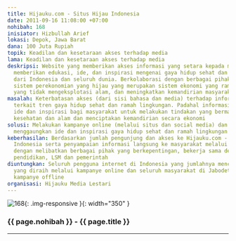 ```yaml
---
title: Hijauku.com - Situs Hijau Indonesia
date: 2011-09-16 11:08:00 +07:00
nohibah: 168
inisiator: Hizbullah Arief
lokasi: Depok, Jawa Barat
dana: 100 Juta Rupiah
topik: Keadilan dan kesetaraan akses terhadap media
lama: Keadilan dan kesetaraan akses terhadap media
deskripsi: Website yang memberikan akses informasi yang setara kepada masyarakat,
  memberikan edukasi, ide, dan inspirasi mengenai gaya hidup sehat dan ramah lingkungan
  dari Indonesia dan seluruh dunia. Berkolaborasi dengan berbagai pihak untuk menciptakan
  sistem perekonomian yang hijau yang merupakan sistem ekonomi yang ramah lingkungan,
  yang tidak mengeksplotasi alam, dan meningkatkan kemandirian masyarakat
masalah: Keterbatasan akses (dari sisi bahasa dan media) terhadap informasi terutama
  terkait tren gaya hidup sehat dan ramah lingkungan. Padahal informasi adalah sumber
  ide dan inspirasi bagi masyarakat untuk melakukan tindakan yang bermanfaat bagi
  kesehatan dan alam dan menciptakan kemandirian secara ekonomi
solusi: Melakukan kampanye online (melalui situs dan social media) dan offline untuk
  menggaungkan ide dan inspirasi gaya hidup sehat dan ramah lingkungan
keberhasilan: Berdasarkan jumlah pengunjung dan akses ke Hijauku.com - Situs Hijau
  Indonesia serta penyampaian informasi langsung ke masyarakat melalui kampanye offline
  dengan melibatkan berbagai pihak yang berkepentingan, bekerja sama dengan organisasi
  pendidikan, LSM dan pemerintah
diuntungkan: Seluruh pengguna internet di Indonesia yang jumlahnya mencapai 45 juta
  yang diraih melalui kampanye online dan seluruh masyarakat di Jabodetabek melalui
  kampanye offline
organisasi: Hijauku Media Lestari
---
```


![168](/static/img/hibahcmb/168.png){: .img-responsive }{: width="350" }

### {{ page.nohibah }} - {{ page.title }}

---
